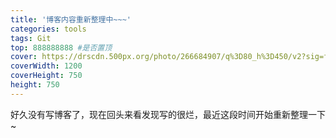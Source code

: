 ```yaml
---
title: '博客内容重新整理中~~~'
categories: tools
tags: Git
top: 888888888 #是否置顶
cover: https://drscdn.500px.org/photo/266684907/q%3D80_h%3D450/v2?sig=fddd93a565bfc0a0a823bc71cd0423438214b85fcf84920f0a505614f87b5e75
coverWidth: 1200
coverHeight: 750
height: 750
---
```


好久没有写博客了，现在回头来看发现写的很烂，最近这段时间开始重新整理一下~

<!-- more -->

